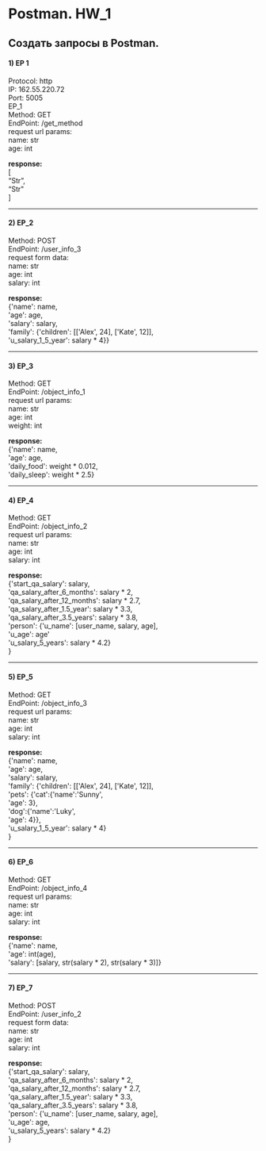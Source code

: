 # Postman. HW_1
## Создать запросы в Postman.

#### 1) EP 1
Protocol: http  
IP: 162.55.220.72  
Port: 5005  
EP_1  
Method: GET  
EndPoint: /get_method  
request url params:  
name: str  
age: int  

**response:**  
[  
“Str”,  
“Str"  
]

---
#### 2)  EP_2  
Method: POST  
EndPoint: /user_info_3  
request form data:  
name: str  
age: int  
salary: int 

**response:**  
{'name': name,  
'age': age,  
'salary': salary,  
'family': {'children': [['Alex', 24], ['Kate', 12]],  
'u_salary_1_5_year': salary * 4}}

---

#### 3) EP_3  
Method: GET  
EndPoint: /object_info_1  
request url params:  
name: str  
age: int  
weight: int  

**response:**   
{'name': name,  
'age': age,  
'daily_food': weight * 0.012,  
'daily_sleep': weight * 2.5}


---

#### 4) EP_4  
Method: GET  
EndPoint: /object_info_2  
request url params:  
name: str  
age: int  
salary: int  

**response:**   
{'start_qa_salary': salary,  
'qa_salary_after_6_months': salary * 2,  
'qa_salary_after_12_months': salary * 2.7,  
'qa_salary_after_1.5_year': salary * 3.3,  
'qa_salary_after_3.5_years': salary * 3.8,  
'person': {'u_name': [user_name, salary, age],  
'u_age': age'  
'u_salary_5_years': salary * 4.2}  
}

---

#### 5) EP_5  
Method: GET  
EndPoint: /object_info_3  
request url params:  
name: str  
age: int  
salary: int  

**response:**   
{'name': name,  
'age': age,  
'salary': salary,  
'family': {'children': [['Alex', 24], ['Kate', 12]],  
'pets': {'cat':{'name':'Sunny',  
'age': 3},  
'dog':{'name':'Luky',  
'age': 4}},  
'u_salary_1_5_year': salary * 4}  
}


---

#### 6) EP_6  
Method: GET  
EndPoint: /object_info_4  
request url params:  
name: str  
age: int  
salary: int  

**response:**   
{'name': name,  
'age': int(age),  
'salary': [salary, str(salary * 2), str(salary * 3)]}

---

#### 7) EP_7  
Method: POST  
EndPoint: /user_info_2  
request form data:  
name: str  
age: int  
salary: int  

**response:**   
{'start_qa_salary': salary,  
'qa_salary_after_6_months': salary * 2,  
'qa_salary_after_12_months': salary * 2.7,  
'qa_salary_after_1.5_year': salary * 3.3,  
'qa_salary_after_3.5_years': salary * 3.8,  
'person': {'u_name': [user_name, salary, age],  
'u_age': age,  
'u_salary_5_years': salary * 4.2}  
}


